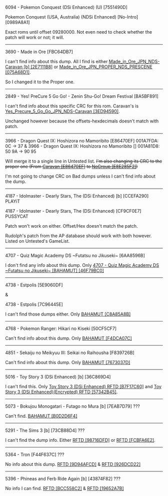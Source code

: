 6094 - Pokemon Conquest (DSi Enhanced) (U) [7551490D]

Pokemon Conquest (USA, Australia) (NDSi Enhanced) [No-Intro] [0989A8A1] 

Exact roms until offset 09280000. Not even need to check whether the patch will work or not; it will.

***

3690 - Made in Ore [FBC64DB7]

I can't find info about this dump. All I find is either [Made_in_Ore_JPN_NDS-Caravan [b] [2E7111B8]](http://www.advanscene.com/html/Releases/dbrelds.php?id=3785) or [Made_in_Ore_JPN_PROPER_NDS_PRESCENE [075A68D1]](http://www.advanscene.com/html/Releases/dbdswrel.php?id=3785).

So I changed it to the Proper one.

***

2849 - Yes! PreCure 5 Go Go! - Zenin Shu-Go! Dream Festival [BA5BF891]

I can't find info about this specific CRC for this rom. Caravan's is [Yes_Precure_5_Go_Go_JPN_NDS-Caravan [3ED94590]](http://www.advanscene.com/html/Releases/dbrelds.php?id=2919).

Unchanged however because the offsets-hexdecimals doesn't match with patch.

***

3966 - Dragon Quest IX: Hoshizora no Mamoribito [E86470EF] 001A7FDA: 0C → 37 & 3966 - Dragon Quest IX: Hoshizora no Mamoribito [] 001A81D8: 50 9A → 90 95

Will merge it to a single line in Untested list. ~~I'm also changing its CRC to the proper one (From [Caravan [E86470EF]](http://www.advanscene.com/html/Releases/dbrelds.php?id=4061) to [NoGroup [E8E285F2]](http://www.advanscene.com/html/Releases/dbdswrel.php?id=4061))~~

I'm not going to change CRC on Bad dumps unless I can't find info about the dump.

***

4187 - Idolmaster - Dearly Stars, The (DSi Enhanced) [b] [CCEFA290] PLAYiT

4187 - Idolmaster - Dearly Stars, The (DSi Enhanced) [CF9CF0E7] PUSSYCAT

Patch won't work on either. Offset/Hex doesn't match the patch.

Rudolph's patch from the AP database should work with both however. Listed on Untested's GameList.

***

4707 - Quiz Magic Academy DS ~Futatsu no Jikuseki~ [6AA8596B]

I don't find any info about this dump. Only [4707 - Quiz Magic Academy DS ~Futatsu no Jikuseki~ [BAHAMUT] [46F79BC0]](http://www.advanscene.com/html/Releases/dbrelds.php?id=4821)

***

4738 - Estpolis [5E9060DF] 

&

4738 - Estpolis [7C96445E]

I can't find those dumps either. Only [BAHAMUT [C8A85A8B]](http://www.advanscene.com/html/Releases/dbrelds.php?id=4853)

***

4768 - Pokemon Ranger: Hikari no Kiseki [50CF5CF7]

Can't find info about this dump. Only [BAHAMUT [F4DCA07C]](http://www.advanscene.com/html/Releases/dbrelds.php?id=4883)

***

4851 - Sekaiju no Meikyuu III: Seikai no Raihousha [F839726B]

Can't find info about this dump. Only [BAHAMUT [7673037D]](http://www.advanscene.com/html/Releases/dbrelds.php?id=4965)

***

5016 - Toy Story 3 (DSi Enhanced) [b] [36C869D4]

I can't find this. Only [Toy Story 3 (DSi Enhanced) RFTD [B7F17C60]](http://www.advanscene.com/html/Releases/dbdswrel.php?id=5134) and [Toy Story 3 (DSi Enhanced)(Encrypted) RFTD [57342B45]](http://www.advanscene.com/html/Releases/dbrelds.php?id=5134).

***

5073 - Bokujou Monogatari - Futago no Mura [b] [7EAB7D79] ???

Can't find. [BAHAMUT [B0D2D6F4]](http://www.advanscene.com/html/Releases/dbrelds.php?id=5193)

***

5291 - The Sims 3 [b] [73CB88D4] ???

I can't find the dump info. Either [RFTD [98716DFD]](http://www.advanscene.com/html/Releases/dbrelds.php?id=5447) or [RFTD [FCBFA6E2]](http://www.advanscene.com/html/Releases/dbdswrel.php?id=5447).

***

5364 - Tron [F44F637C] ???

No info about this dump. [RFTD [9D94AFCD]](http://www.advanscene.com/html/Releases/dbdswrel.php?id=5538) & [RFTD [926DCD22]](http://www.advanscene.com/html/Releases/dbrelds.php?id=5538)


***

5396 - Phineas and Ferb Ride Again [b] [43874F82] ???

No info I can find. [RFTD [BCC558C2]](http://www.advanscene.com/html/Releases/dbrelds.php?id=5578) & [RFTD [19652A7B]](http://www.advanscene.com/html/Releases/dbdswrel.php?id=5578)